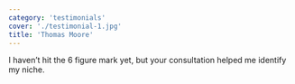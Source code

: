 ```yaml
---
category: 'testimonials'
cover: './testimonial-1.jpg'
title: 'Thomas Moore'
---
```


I haven’t hit the 6 figure mark yet, but your consultation helped me identify my niche.
